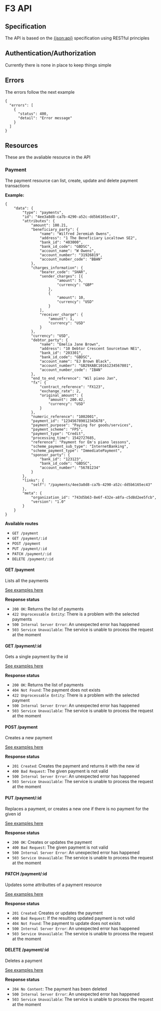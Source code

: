 # F3 API

## Specification
The API is based on the [{json:api}](https://jsonapi.org/) specification using RESTful principles

## Authentication/Authorization
Currently there is none in place to keep things simple

## Errors
The errors follow the next example

```
{
  "errors": [
    {
      "status": 400,
      "detail": "Error message"
    }
  ]
}

```
## Resources
These are the avaliable resource in the API

### Payment
The payment resource can list, create, update and delete payment transactions

**Example:**
```
{
	"data": {
		"type": "payments",
		"id": "4ee3a8d8-ca7b-4290-a52c-dd5b6165ec43",
		"attributes": {
			"amount": 100.21,
			"beneficiary_party": {
				"name": "Wilfred Jeremiah Owens",
				"address": "1 The Beneficiary Localtown SE2",
				"bank_id": "403000",
				"bank_id_code": "GBDSC",
				"account_name": "W Owens",
				"account_number": "31926819",
				"account_number_code": "BBAN"
			},
			"charges_information": {
				"bearer_code": "SHAR",
				"sender_charges": [{
						"amount": 5,
						"currency": "GBP"
					},
					{
						"amount": 10,
						"currency": "USD"
					}
				],
				"receiver_charge": {
					"amount": 1,
					"currency": "USD"
				}
			},
			"currency": "USD",
			"debtor_party": {
				"name": "Emelia Jane Brown",
				"address": "10 Debtor Crescent Sourcetown NE1",
				"bank_id": "203301",
				"bank_id_code": "GBDSC",
				"account_name": "EJ Brown Black",
				"account_number": "GB29XABC10161234567801",
				"account_number_code": "IBAN"
			},
			"end_to_end_reference": "Wil piano Jan",
			"fx": {
				"contract_reference": "FX123",
				"exchange_rate": 2,
				"original_amount": {
					"amount": 200.42,
					"currency": "USD"
				}
			},
			"numeric_reference": "1002001",
			"payment_id": "123456789012345678",
			"payment_purpose": "Paying for goods/services",
			"payment_scheme": "FPS",
			"payment_type": "Credit",
			"processing_time": 1542727685,
			"reference": "Payment for Em's piano lessons",
			"scheme_payment_sub_type": "InternetBanking",
			"scheme_payment_type": "ImmediatePayment",
			"sponsor_party": {
				"bank_id": "123123",
				"bank_id_code": "GBDSC",
				"account_number": "56781234"
			}
		},
		"links": {
			"self": "/payments/4ee3a8d8-ca7b-4290-a52c-dd5b6165ec43"
		},
		"meta": {
			"organization_id": "743d5b63-8e6f-432e-a8fa-c5d8d2ee5fcb",
			"version": "1.0"
		}
	}
}
```

**Available routes**
- `GET /payment`
- `GET /payment/:id`
- `POST /payment`
- `PUT /payment/:id`
- `PATCH /payment/:id`
- `DELETE /payment/:id`

#### GET /payment
Lists all the payments

[See examples here](https://documenter.getpostman.com/view/5280062/RzfarrRk#bf692430-70e4-4db2-9096-e0c5e579723b)

**Response status**
- `200 OK`: Returns the list of payments
- `422 Unprocessable Entity`: There is a problem with the selected payments
- `500 Internal Server Error`: An unexpected error has happened
- `503 Service Unavailable`: The service is unable to process the request at the moment

#### GET /payment/:id
Gets a single payment by the id

[See examples here](https://documenter.getpostman.com/view/5280062/RzfarrRk#0d0aae99-38fd-447f-bdef-79e16c962046)

**Response status**
- `200 OK`: Returns the list of payments
- `404 Not Found`: The payment does not exists
- `422 Unprocessable Entity`: There is a problem with the selected payment
- `500 Internal Server Error`: An unexpected error has happened
- `503 Service Unavailable`: The service is unable to process the request at the moment

#### POST /payment
Creates a new payment

[See examples here](https://documenter.getpostman.com/view/5280062/RzfarrRk#9ce29bef-e2fe-45ec-90d7-44bb7f1970fc)

**Response status**
- `201 Created`: Creates the payment and returns it with the new id
- `400 Bad Request`: The given payment is not valid
- `500 Internal Server Error`: An unexpected error has happened
- `503 Service Unavailable`: The service is unable to process the request at the moment

#### PUT /payment/:id
Replaces a payment, or creates a new one if there is no payment for the given id

[See examples here](https://documenter.getpostman.com/view/5280062/RzfarrRk#db923beb-6f08-4b2b-a1d0-26fcdd8f1184)

**Response status**
- `200 OK`: Creates or updates the payment
- `400 Bad Request`: The given payment is not valid
- `500 Internal Server Error`: An unexpected error has happened
- `503 Service Unavailable`: The service is unable to process the request at the moment

#### PATCH /payment/:id
Updates some attributtes of a payment resource

[See examples here](https://documenter.getpostman.com/view/5280062/RzfarrRk#11d1acb3-8b14-4d0e-9879-6a9783af53d6)

**Response status**
- `201 Created`: Creates or updates the payment
- `400 Bad Request`: If the resulting updated payment is not valid
- `404 Not Found`: The payment to update does not exists
- `500 Internal Server Error`: An unexpected error has happened
- `503 Service Unavailable`: The service is unable to process the request at the moment


#### DELETE /payment/:id
Deletes a payment

[See examples here](https://documenter.getpostman.com/view/5280062/RzfarrRk#e86a3b1f-283c-4ad3-9562-b1337580595e)

**Response status**
- `204 No Content`: The payment has been deleted
- `500 Internal Server Error`: An unexpected error has happened
- `503 Service Unavailable`: The service is unable to process the request at the moment